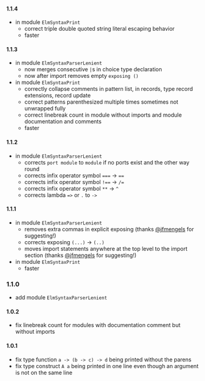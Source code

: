 #### 1.1.4
  - in module `ElmSyntaxPrint`
      - correct triple double quoted string literal escaping behavior
      - faster

#### 1.1.3
  - in module `ElmSyntaxParserLenient`
      - now merges consecutive `|`s in choice type declaration
      - now after import removes empty `exposing ()`
  - in module `ElmSyntaxPrint`
      - correctly collapse comments in pattern list, in records, type record extensions, record update
      - correct patterns parenthesized multiple times sometimes not unwrapped fully
      - correct linebreak count in module without imports and module documentation and comments
      - faster

#### 1.1.2
  - in module `ElmSyntaxParserLenient`
      - corrects `port module` to `module` if no ports exist and the other way round
      - corrects infix operator symbol `===` → `==`
      - corrects infix operator symbol `!==` → `/=`
      - corrects infix operator symbol `**` → `^`
      - corrects lambda `=>` or `.` to `->`

#### 1.1.1
  - in module `ElmSyntaxParserLenient`
      - removes extra commas in explicit exposing (thanks [@jfmengels](https://github.com/jfmengels) for suggesting!)
      - corrects exposing `(...)` → `(..)`
      - moves import statements anywhere at the top level to the import section (thanks [@jfmengels](https://github.com/jfmengels) for suggesting!)
  - in module `ElmSyntaxPrint`
      - faster

### 1.1.0
  - add module `ElmSyntaxParserLenient`

#### 1.0.2
  - fix linebreak count for modules with documentation comment but without imports

#### 1.0.1
  - fix type function `a -> (b -> c) -> d` being printed without the parens
  - fix type construct `A a` being printed in one line even though an argument is not on the same line
